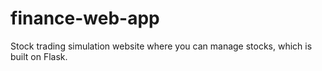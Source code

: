 # finance-web-app
Stock trading simulation website where you can manage stocks, which is built on Flask. 
